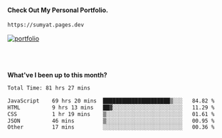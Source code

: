 #### Check Out My Personal Portfolio.
````bash
https://sumyat.pages.dev
````

<a href='https://sumyat.pages.dev/'>
    <img src='https://user-images.githubusercontent.com/108873224/211860821-15c31441-8db7-4fb7-8537-28a0c11e9408.png' alt='portfolio' align='center' />
</a>


<br />
<br />


<br />
<br />

**What've I been up to this month?**

<!--START_SECTION:waka-->

```txt
Total Time: 81 hrs 27 mins

JavaScript    69 hrs 20 mins  █████████████████████▒░░░   84.82 %
HTML          9 hrs 13 mins   ██▓░░░░░░░░░░░░░░░░░░░░░░   11.29 %
CSS           1 hr 19 mins    ▒░░░░░░░░░░░░░░░░░░░░░░░░   01.61 %
JSON          46 mins         ▒░░░░░░░░░░░░░░░░░░░░░░░░   00.95 %
Other         17 mins         ░░░░░░░░░░░░░░░░░░░░░░░░░   00.36 %
```

<!--END_SECTION:waka-->




